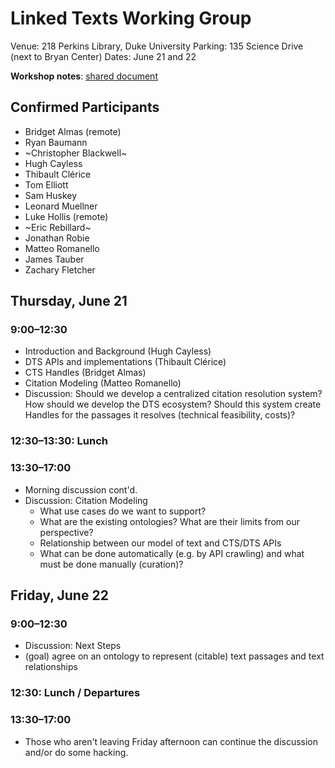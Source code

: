 # Linked Texts Working Group
Venue: 218 Perkins Library, Duke University
Parking: 135 Science Drive (next to Bryan Center)
Dates: June 21 and 22

**Workshop notes**: [shared document](https://docs.google.com/document/d/11C5Nfx38Cg-MXB8Oda9cAMiaES02kmhXVo5hSOq2Ifs/edit?usp=sharing) 

## Confirmed Participants
 * Bridget Almas (remote)
 * Ryan Baumann
 * ~Christopher Blackwell~
 * Hugh Cayless
 * Thibault Clérice
 * Tom Elliott
 * Sam Huskey
 * Leonard Muellner
 * Luke Hollis (remote)
 * ~Eric Rebillard~
 * Jonathan Robie
 * Matteo Romanello
 * James Tauber
 * Zachary Fletcher 
 
## Thursday, June 21
### 9:00–12:30
 * Introduction and Background (Hugh Cayless)
 * DTS APIs and implementations (Thibault Clérice)
 * CTS Handles (Bridget Almas)
 * Citation Modeling (Matteo Romanello)
 * Discussion: Should we develop a centralized citation resolution system? How should we develop the DTS ecosystem? Should this system create Handles for the passages it resolves (technical feasibility, costs)? 

### 12:30–13:30: Lunch
### 13:30–17:00
 * Morning discussion cont'd.
 * Discussion: Citation Modeling
   * What use cases do we want to support?
   * What are the existing ontologies? What are their limits from our perspective?
   * Relationship between our model of text and CTS/DTS APIs
   * What can be done automatically (e.g. by API crawling) and what must be done manually (curation)?

## Friday, June 22
### 9:00–12:30
 * Discussion: Next Steps
  * (goal) agree on an ontology to represent (citable) text passages and text relationships
### 12:30: Lunch / Departures
### 13:30–17:00
 * Those who aren't leaving Friday afternoon can continue the discussion and/or do some hacking.
